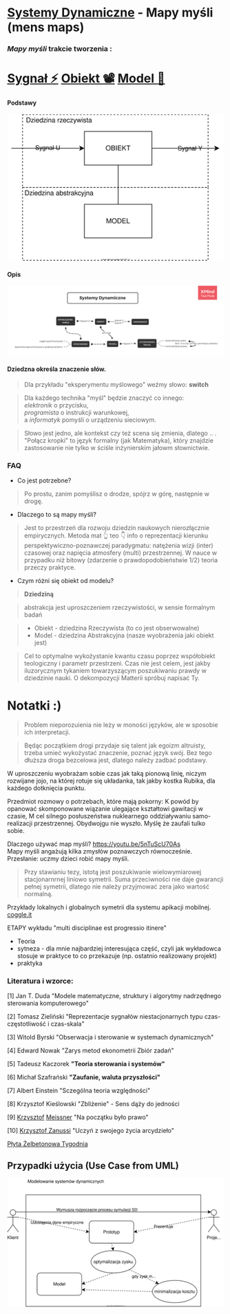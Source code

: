 # [Systemy Dynamiczne](https://coggle.it/diagram/X1pYv04r0v3pMzn-/t/-/35e679aefe319b534d32b8339196662afced338bf7a6c6bd9cfcdc6709ff4f98) - Mapy myśli (mens maps)
### *Mapy myśli* trakcie tworzenia :

[Sygnał :zap:](https://coggle.it/diagram/X1j0eG89oR9IEMgE/t/sygna%C5%82-zap/a41b41437749651ef746a7f43989e6f4ae836821485ebf3ca3dc237364c51249)
[Obiekt :film_projector:](https://coggle.it/diagram/X1j6TG89oQteENAx/t/obiekt-film_projector/d20da092af43109ed12b50416ec609243b78d0a4bb31689ccbc3d0acc9b97edf)
[Model :thought_balloon:](https://coggle.it/diagram/X1j5ak37tNCUiQML/t/model-thought_balloon/08be4cfb1e4ba2a52af843f003a05e8496bd500e76400278ed1be801fba9d828)
=========

#### Podstawy 
[
![Systemy Dynamiczne](docs/SDM.svg)
](https://drive.google.com/file/d/1Ed_OcE8szFmOquqJNxDQRGswGA26TAQb/view?usp=sharing)

#### Opis
[
 ![Systemy Dynamiczne](docs/SD.png)
](https://drive.google.com/open?id=1aEgnCcPuFS5yrVLVuNkRwuGep-yxadW5)

#### Dziedzna określa znaczenie słów. 
> Dla przykładu "eksperymentu myślowego" weźmy słowo: **switch**

> Dla każdego technika "myśl" będzie znaczyć co innego: <br>
*elektronik* o przycisku,<br>
*programista* o instrukcji warunkowej,<br>
a *informatyk* pomyśli o urządzeniu sieciowym.<br>

> Słowo jest jedno, ale kontekst czy też scena się zmienia, dlatego .. . "Połącz kropki" to język formalny (jak Matematyka), który znajdzie zastosowanie nie tylko w ściśle inżynierskim jałowm słownictwie.

### FAQ

- Co jest potrzebne?
 
> Po prostu, zanim pomyślisz o drodze, spójrz w górę, następnie w drogę.

- Dlaczego to są mapy myśli?

> Jest to przestrzeń dla rozwoju dziedzin naukowych nierozłącznie empirycznych. Metoda mat 👆 teo 👇 info o reprezentacji kierunku perspektywiczno-poznawczej paradygmatu: natężenia wizji (inter) czasowej oraz napięcia atmosfery (multi) przestrzennej. W nauce w przypadku niż bitowy (zdarzenie o prawdopodobieństwie 1/2) teoria przeczy praktyce.

- Czym różni się obiekt od modelu?

> **Dziedziną**  

> abstrakcja jest uproszczeniem rzeczywistości, w sensie formalnym badań

>   * Obiekt - dziedzina Rzeczywista (to co jest obserwowalne)
>   * Model - dziedzina Abstrakcyjna (nasze wyobrażenia jaki obiekt jest)
    
> Cel to optymalne wykożystanie kwantu czasu poprzez współobiekt teologiczny i parametr przestrzeni. Czas nie jest celem, jest jakby iluzorycznym tykaniem towarzyszącym poszukiwaniu prawdy w dziedzinie nauki. O dekompozycji Matterii spróbuj napisać Ty.

# Notatki :)    
    
  > Problem nieporozuienia nie leży w moności języków, ale w sposobie ich interpretacji.
  
  > Będąc początkiem drogi przydaje się talent jak egoizm altruisty, trzeba umieć wykożystać znaczenie, poznać język swój. Bez tego dłuższa droga bezcelowa jest, dlatego należy zadbać podstawy.
  
  W uproszczeniu wyobrażam sobie czas jak taką pionową linię, niczym rozwijane jojo, na której rotuje się układanka, tak jakby kostka Rubika, dla każdego dotknięcia punktu.
  
  Przedmiot rozmowy o potrzebach, które mają pokorny: K powód by opanować skomponowane wiązanie ulegające kształtowi gawitacji w czasie, M cel silnego posłuszeństwa nuklearnego oddziaływaniu samo-realizacji przestrzennej. Obydwojgu nie wyszło. Myślę że zaufali tulko sobie.
  
Dlaczego używać map myśli?
https://youtu.be/5nTuScU70As <br>
Mapy myśli angażują kilka zmysłów poznawczych równocześnie. Przesłanie: uczmy dzieci robić mapy myśli. 

> Przy stawianiu tezy, istotą jest poszukiwanie wielowymiarowej stacjonarnrnej liniowo symetrii. Suma przeciwności nie daje gwarancji pełnej symetrii, dlatego nie należy przyjmować zera jako wartość normalną.

Przykłady lokalnych i globalnych symetrii dla systemu apikacji mobilnej.
[coggle.it](https://coggle.it/diagram/X3_hahiU9AZJpjAe/t/system-aplikacji-mobilnej)

ETAPY wykładu "multi disciplinae est progressio itinere"
  - Teoria
  - sytneza - dla mnie najbardziej interesująca część, czyli jak wykładowca stosuje w praktyce to co przekazuje (np. ostatnio realizowany projekt)
  - praktyka
    
 ### Literatura i wzorce: 
  
[1] Jan T. Duda "Modele matematyczne, struktury i algorytmy nadrzędnego sterowania komputerowego"

[2] Tomasz Zieliński "Reprezentacje sygnałów niestacjonarnych typu czas-częstotliwość i czas-skala"

[3] Witold Byrski "Obserwacja i sterowanie w systemach dynamicznych"

[4] Edward Nowak "Zarys metod ekonometrii Zbiór zadań"

[5] Tadeusz Kaczorek **"Teoria sterowania i systemów"**

[6] Michał Szafrański **"Zaufanie, waluta przyszłości"**

[7] Albert Einstein "Sczególna teoria względności"

[8] Krzysztof Kieślowski "Zbliżenie" - Sens dąży do jedności

[9] [Krzysztof](https://youtu.be/FmSsNUkiGM8?t=1179) [Meissner](https://www.youtube.com/watch?v=HhSdMIeNRHU) "Na początku było prawo"

[10] [Krzysztof Zanussi](https://youtu.be/hw2QYCrbAcY?t=395) "Uczyń z swojego życia arcydzieło"

[Płyta Żelbetonowa Tygodnia](https://www.youtube.com/watch?v=3KaAAC0I_M4&list=PLTB2ditle9bRYlPGwDexwye4AeXUszkFT&index=1)

## Przypadki użycia (Use Case from UML)
![Systemy Dynamiczne](docs/UC.svg)


